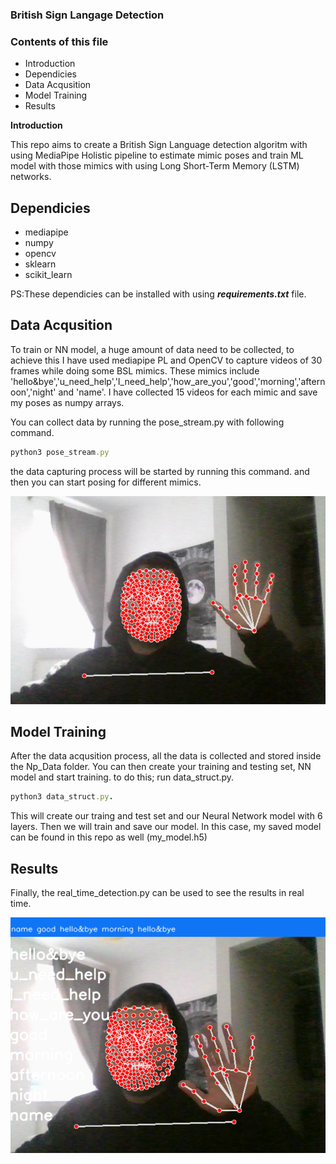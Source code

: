 ### British Sign Langage Detection

### Contents of this file

- Introduction
- Dependicies
- Data Acqusition
- Model Training
- Results

**Introduction**

This repo aims to create a British Sign Language detection algoritm with using MediaPipe Holistic pipeline to estimate mimic poses and train ML model with those mimics with using Long Short-Term Memory (LSTM) networks.

## Dependicies

- mediapipe
- numpy
- opencv
- sklearn
- scikit_learn

 PS:These dependicies can be installed with using ***requirements.txt*** file.

## Data Acqusition

To train or NN model, a huge amount of data need to be collected, to achieve this I have used mediapipe PL and OpenCV to capture videos of 30 frames while doing some BSL mimics. These mimics include 'hello&bye','u_need_help','I_need_help','how_are_you','good','morning','afternoon','night' and 'name'. I have collected 15 videos for each mimic and save my poses as numpy arrays.

You can collect data by running the pose_stream.py with following command.

```ruby
python3 pose_stream.py
```

the data capturing process will be started by running this command. and then you can start posing for different mimics.

![Getting Started](./image/1669809167365.png)

## Model Training

After the data acqusition process, all the data is collected and stored inside the Np_Data folder. You can then create your training and testing set, NN model and start training. to do this; run data_struct.py.

```ruby
python3 data_struct.py.
```

This will create our traing and test set and our Neural Network model with 6 layers. Then we will train and save our model. In this case, my saved model can be found in this repo as well (my_model.h5)

## Results

Finally, the real_time_detection.py can be used to see the results in real time.


![Getting Started](./image/hello.png)
